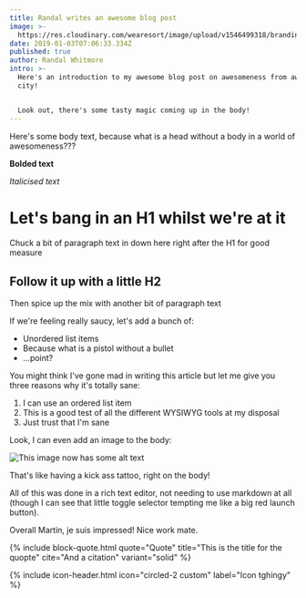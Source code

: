 ```yaml
---
title: Randal writes an awesome blog post
image: >-
  https://res.cloudinary.com/wearesort/image/upload/v1546499318/branding/Sort-logo.png
date: 2019-01-03T07:06:33.334Z
published: true
author: Randal Whitmore
intro: >-
  Here's an introduction to my awesome blog post on awesomeness from awesome
  city!


  Look out, there's some tasty magic coming up in the body!
---
```



Here's some body text, because what is a head without a body in a world of awesomeness???

**Bolded text**

_Italicised text_

# Let's bang in an H1 whilst we're at it

Chuck a bit of paragraph text in down here right after the H1 for good measure

## Follow it up with a little H2

Then spice up the mix with another bit of paragraph text

If we're feeling really saucy, let's add a bunch of:

* Unordered list items
* Because what is a pistol without a bullet
* ...point?

You might think I've gone mad in writing this article but let me give you three reasons why it's totally sane:

1. I can use an ordered list item
2. This is a good test of all the different WYSIWYG tools at my disposal
3. Just trust that I'm sane

Look, I can even add an image to the body:

![This image now has some alt text](https://res.cloudinary.com/wearesort/image/upload/v1546499318/branding/Sort-logo.png "This image now has a title")

That's like having a kick ass tattoo, right on the body!

All of this was done in a rich text editor, not needing to use markdown at all (though I can see that little toggle selector tempting me like a big red launch button).

Overall Martin, je suis impressed! Nice work mate.

{% include block-quote.html quote="Quote" title="This is the title for the quopte" cite="And a citation" variant="solid" %}

{% include icon-header.html icon="circled-2 custom" label="Icon tghingy" %}
